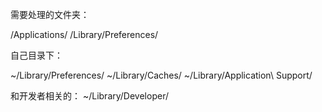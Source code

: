 需要处理的文件夹：

/Applications/
/Library/Preferences/

自己目录下：

~/Library/Preferences/
~/Library/Caches/
~/Library/Application\ Support/

和开发者相关的：
 ~/Library/Developer/